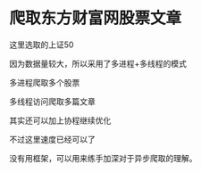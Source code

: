 # 爬取东方财富网股票文章

这里选取的上证50

因为数据量较大，所以采用了多进程+多线程的模式

多进程爬取多个股票

多线程访问爬取多篇文章

其实还可以加上协程继续优化

不过这里速度已经可以了

没有用框架，可以用来练手加深对于异步爬取的理解。
